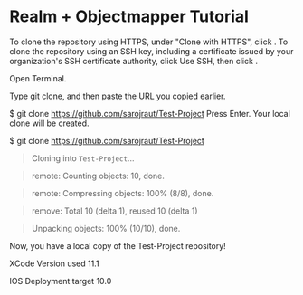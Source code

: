 # Realm + Objectmapper Tutorial

To clone the repository using HTTPS, under "Clone with HTTPS", click . 
To clone the repository using an SSH key, including a certificate issued by your organization's SSH certificate authority, 
click Use SSH, then click .

Open Terminal.

Type git clone, and then paste the URL you copied earlier. 

$ git clone https://github.com/sarojraut/Test-Project
Press Enter. Your local clone will be created.

$ git clone https://github.com/sarojraut/Test-Project

> Cloning into `Test-Project`...

> remote: Counting objects: 10, done.

> remote: Compressing objects: 100% (8/8), done.

> remove: Total 10 (delta 1), reused 10 (delta 1)

> Unpacking objects: 100% (10/10), done.

Now, you have a local copy of the Test-Project repository!

XCode Version used 11.1

IOS Deployment target 10.0

